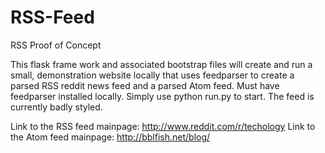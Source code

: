 RSS-Feed
========

RSS Proof of Concept

This flask frame work and associated bootstrap files will create and run a small, demonstration website locally that uses feedparser 
to create a parsed RSS reddit news feed and a parsed Atom feed. Must have feedparser installed locally. Simply use python run.py to start. The feed is currently badly styled.

Link to the RSS feed mainpage: http://www.reddit.com/r/techology
Link to the Atom feed mainpage: http://bblfish.net/blog/
